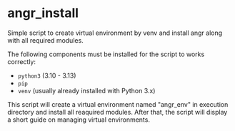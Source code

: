 # angr_install
Simple script to create virtual environment by venv and install angr along with all required modules.

The following components must be installed for the script to works correctly:

  - `python3` (3.10 - 3.13)
  - `pip`
  - `venv` (usually already installed with Python 3.x)

This script will create a virtual environment named "angr_env" in execution directory and install all reaquired modules. After that, the script will display a short guide on managing virtual environments.
